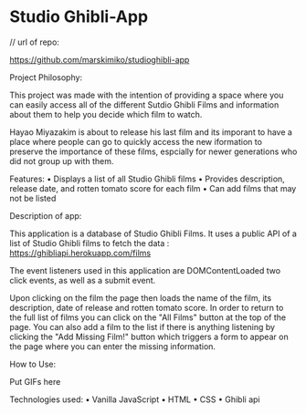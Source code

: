# Studio Ghibli-App
// url of repo:

https://github.com/marskimiko/studioghibli-app

Project Philosophy:

This project was made with the intention of providing a space where you can easily access all of the different Sutdio Ghibli Films and information about them to help you decide which film to watch.

Hayao Miyazakim is about to release his last film and its imporant to have a place where people can go to quickly access the new iformation to preserve the importance of these films, espcially for newer generations who did not group up with them. 

Features: 
• Displays a list of all Studio Ghibli films
• Provides description, release date, and rotten tomato score for each film
• Can add films that may not be listed

Description of app: 

This application is a database of Studio Ghibli Films. It uses a public API of a list of Studio Ghibli films to fetch the data : https://ghibliapi.herokuapp.com/films

The event listeners used in this application are DOMContentLoaded two click events, as well as a submit event. 

Upon clicking on the film the page then loads the name of the film, its description, date of release and rotten tomato score. In order to return to the full list of films you can click on the "All Films" button at the top of the page. You can also add a film to the list if there is anything listening by clicking the "Add Missing Film!" button which triggers a form to appear on the page where you can enter the missing information.

How to Use:

Put GIFs here

Technologies used:
• Vanilla JavaScript
• HTML
• CSS
• Ghibli api


